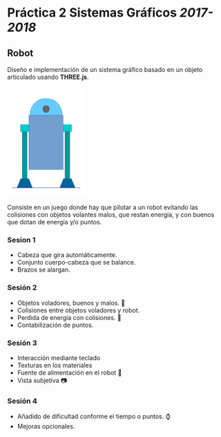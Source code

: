 # **Práctica 2 Sistemas Gráficos** *2017-2018*
## Robot

Diseño e implementación de un sistema gráfico basado en un objeto articulado usando  **THREE.js**.

![](robot/imgs/robot_squeme.png?raw=true)

Consiste en un juego donde hay que pilotar a un robot evitando las colisiones con objetos volantes malos, que restan energía, y con buenos que dotan de energía y/o puntos.

### Sesion 1
 * Cabeza que gira automáticamente.
 * Conjunto cuerpo-cabeza que se balance.
 * Brazos se alargan.

### Sesión 2
 * Objetos voladores, buenos y malos.  :space_invader:
 * Colisiones entre objetos voladores y robot.
 * Perdida de energía con colisiones.  :battery:
 * Contabilización de puntos.

### Sesión 3
 * Interacción mediante teclado
 * Texturas en los materiales
 * Fuente de alimentación en el robot  :flashlight:
 * Vista subjetiva  :camera:

### Sesión 4
 * Añadido de dificultad conforme el tiempo o puntos.  :watch:
 * Mejoras opcionales.